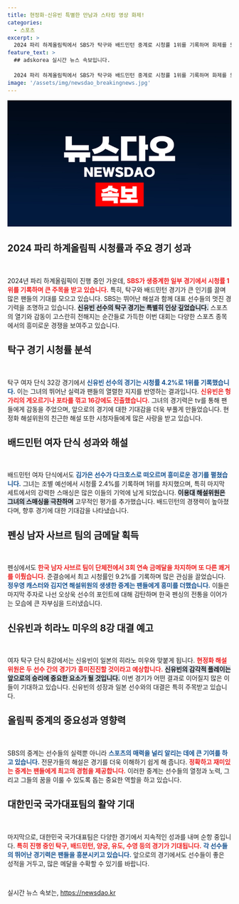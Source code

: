 ```yaml
---
title: 현정화·신유빈 특별한 만남과 스타킹 영상 화제!
categories:
  - 스포츠
excerpt: >
  2024 파리 하계올림픽에서 SBS가 탁구와 배드민턴 중계로 시청률 1위를 기록하며 화제를 모았다. 신유빈과 김가은, 그리고 펜싱 대표팀의 놀라운 성과가 이어진 가운데, 기대되는 경기가 이어진다. 클릭해서 더 많은 소식을 확인해보세요!
feature_text: >
  ## adskorea 실시간 뉴스 속보입니다.

  2024 파리 하계올림픽에서 SBS가 탁구와 배드민턴 중계로 시청률 1위를 기록하며 화제를 모았다. 신유빈과 김가은, 그리고 펜싱 대표팀의 놀라운 성과가 이어진 가운데, 기대되는 경기가 이어진다. 클릭해서 더 많은 소식을 확인해보세요!
image: '/assets/img/newsdao_breakingnews.jpg'
---
```


<p><img src="/assets/img/newsdao_breakingnews.jpg" alt="adskorea 속보" /></p>

<h2 data-ke-size="size26">2024 파리 하계올림픽 시청률과 주요 경기 성과</h2>

<p data-ke-size="size16">&nbsp;</p>

<p data-ke-size="size16">2024년 파리 하계올림픽이 진행 중인 가운데, <b><span style="color: #ee2323;">SBS가 생중계한 일부 경기에서 시청률 1위를 기록하며 큰 주목을 받고 있습니다.</span></b> 특히, 탁구와 배드민턴 경기가 큰 인기를 끌며 많은 팬들의 기대를 모으고 있습니다. SBS는 뛰어난 해설과 함께 대표 선수들의 멋진 경기력을 조명하고 있습니다. <b><span style="background-color: #21538527;">신유빈 선수의 탁구 경기는 특별히 인상 깊었습니다.</span></b> 스포츠의 열기와 감동이 고스란히 전해지는 순간들로 가득한 이번 대회는 다양한 스포츠 종목에서의 흥미로운 경쟁을 보여주고 있습니다.</p>

<h2 data-ke-size="size26">탁구 경기 시청률 분석</h2>

<p data-ke-size="size16">&nbsp;</p>

<p data-ke-size="size16">탁구 여자 단식 32강 경기에서 <b><span style="color: #1a5490;">신유빈 선수의 경기는 시청률 4.2%로 1위를 기록했습니다.</span></b> 이는 그녀의 뛰어난 실력과 팬들의 열렬한 지지를 반영하는 결과입니다. <b><span style="color: #ee2323;">신유빈은 헝가리의 게오르기나 포타를 꺾고 16강에도 진출했습니다.</span></b> 그녀의 경기력은 tv를 통해 팬들에게 감동을 주었으며, 앞으로의 경기에 대한 기대감을 더욱 부풀게 만들었습니다. 현정화 해설위원의 친근한 해설 또한 시청자들에게 많은 사랑을 받고 있습니다.</p>

<h2 data-ke-size="size26">배드민턴 여자 단식 성과와 해설</h2>

<p data-ke-size="size16">&nbsp;</p>

<p data-ke-size="size16">배드민턴 여자 단식에서도 <b><span style="color: #1a5490;">김가은 선수가 다크호스로 떠오르며 흥미로운 경기를 펼쳤습니다.</span></b> 그녀는 조별 예선에서 시청률 2.4%를 기록하며 1위를 차지했으며, 특히 마지막 세트에서의 강력한 스매싱은 많은 이들의 기억에 남게 되었습니다. <b><span style="background-color: #21538527;">이용대 해설위원은 그녀의 스매싱을 극찬하며</span></b> 고무적인 평가를 추가했습니다. 배드민턴의 경쟁력이 높아졌다며, 향후 경기에 대한 기대감을 나타냈습니다.</p>

<h2 data-ke-size="size26">펜싱 남자 사브르 팀의 금메달 획득</h2>

<p data-ke-size="size16">&nbsp;</p>

<p data-ke-size="size16">펜싱에서도 <b><span style="color: #ee2323;">한국 남자 사브르 팀이 단체전에서 3회 연속 금메달을 차지하며 또 다른 쾌거를 이뤘습니다.</span></b> 준결승에서 최고 시청률인 9.2%를 기록하며 많은 관심을 끌었습니다. <b><span style="color: #1a5490;">정우영 캐스터와 김지연 해설위원의 생생한 중계는 팬들에게 흥미를 더했습니다.</span></b> 이들은 마지막 주자로 나선 오상욱 선수의 포인트에 대해 감탄하며 한국 펜싱의 전통을 이어가는 모습에 큰 자부심을 드러냈습니다.</p>

<h2 data-ke-size="size26">신유빈과 히라노 미우의 8강 대결 예고</h2>

<p data-ke-size="size16">&nbsp;</p>

<p data-ke-size="size16">여자 탁구 단식 8강에서는 신유빈이 일본의 히라노 미우와 맞붙게 됩니다. <b><span style="color: #ee2323;">현정화 해설위원은 두 선수 간의 경기가 흥미진진할 것이라고 예상합니다.</span></b> <b><span style="background-color: #21538527;">신유빈의 감각적 플레이는 앞으로의 승리에 중요한 요소가 될 것입니다.</span></b> 이번 경기가 어떤 결과로 이어질지 많은 이들이 기대하고 있습니다. 신유빈의 성장과 일본 선수와의 대결은 특히 주목받고 있습니다.</p>

<h2 data-ke-size="size26">올림픽 중계의 중요성과 영향력</h2>

<p data-ke-size="size16">&nbsp;</p>

<p data-ke-size="size16">SBS의 중계는 선수들의 실력뿐 아니라 <b><span style="color: #1a5490;">스포츠의 매력을 널리 알리는 데에 큰 기여를 하고 있습니다.</span></b> 전문가들의 해설은 경기를 더욱 이해하기 쉽게 해 줍니다. <b><span style="color: #ee2323;">정확하고 재미있는 중계는 팬들에게 최고의 경험을 제공합니다.</span></b> 이러한 중계는 선수들의 열정과 노력, 그리고 그들의 꿈을 이룰 수 있도록 돕는 중요한 역할을 하고 있습니다.</p>

<h2 data-ke-size="size26">대한민국 국가대표팀의 활약 기대</h2>

<p data-ke-size="size16">&nbsp;</p>

<p data-ke-size="size16">마지막으로, 대한민국 국가대표팀은 다양한 경기에서 지속적인 성과를 내며 순항 중입니다. <b><span style="color: #ee2323;">특히 진행 중인 탁구, 배드민턴, 양궁, 유도, 수영 등의 경기가 기대됩니다.</span></b> <b><span style="color: #1a5490;">각 선수들의 뛰어난 경기력은 팬들을 흥분시키고 있습니다.</span></b> 앞으로의 경기에서도 선수들이 좋은 성적을 거두고, 많은 메달을 수확할 수 있기를 바랍니다.</p>

<p data-ke-size="size16">&nbsp;</p>
실시간 뉴스 속보는, <a href="https://newsdao.kr" rel="dofollow">https://newsdao.kr</a>


